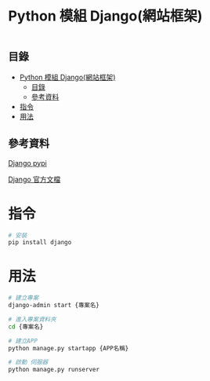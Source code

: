 # Python 模組 Django(網站框架)

```
```

## 目錄

- [Python 模組 Django(網站框架)](#python-模組-django網站框架)
	- [目錄](#目錄)
	- [參考資料](#參考資料)
- [指令](#指令)
- [用法](#用法)

## 參考資料

[Django pypi](https://pypi.org/project/Django/)

[Django 官方文檔](https://docs.djangoproject.com/en/4.0/)

# 指令

```bash
# 安裝
pip install django
```

# 用法

```bash
# 建立專案
django-admin start {專案名}

# 進入專案資料夾 
cd {專案名}

# 建立APP
python manage.py startapp {APP名稱}

# 啟動 伺服器
python manage.py runserver
```

```Python
```
